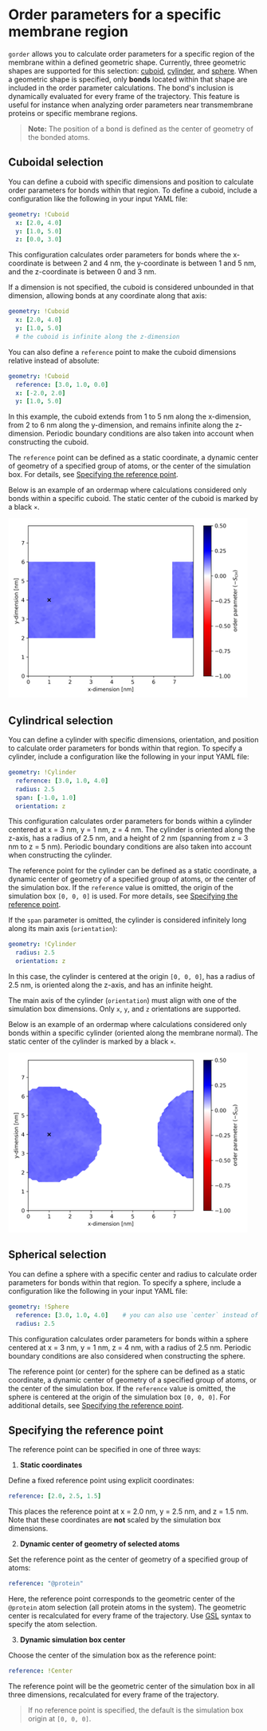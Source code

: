 # Order parameters for a specific membrane region

`gorder` allows you to calculate order parameters for a specific region of the membrane within a defined geometric shape. Currently, three geometric shapes are supported for this selection: [cuboid](#cuboid-selection), [cylinder](#cylindrical-selection), and [sphere](#spherical-selection). When a geometric shape is specified, only **bonds** located within that shape are included in the order parameter calculations. The bond's inclusion is dynamically evaluated for every frame of the trajectory. This feature is useful for instance when analyzing order parameters near transmembrane proteins or specific membrane regions.

> **Note:** The position of a bond is defined as the center of geometry of the bonded atoms.


## Cuboidal selection

You can define a cuboid with specific dimensions and position to calculate order parameters for bonds within that region. To define a cuboid, include a configuration like the following in your input YAML file:

```yaml
geometry: !Cuboid
  x: [2.0, 4.0]
  y: [1.0, 5.0]
  z: [0.0, 3.0]
```

This configuration calculates order parameters for bonds where the x-coordinate is between 2 and 4 nm, the y-coordinate is between 1 and 5 nm, and the z-coordinate is between 0 and 3 nm.

If a dimension is not specified, the cuboid is considered unbounded in that dimension, allowing bonds at any coordinate along that axis:

```yaml
geometry: !Cuboid
  x: [2.0, 4.0]
  y: [1.0, 5.0]
  # the cuboid is infinite along the z-dimension
```

You can also define a `reference` point to make the cuboid dimensions relative instead of absolute:

```yaml
geometry: !Cuboid
  reference: [3.0, 1.0, 0.0]
  x: [-2.0, 2.0]
  y: [1.0, 5.0]
```

In this example, the cuboid extends from 1 to 5 nm along the x-dimension, from 2 to 6 nm along the y-dimension, and remains infinite along the z-dimension. Periodic boundary conditions are also taken into account when constructing the cuboid.

The `reference` point can be defined as a static coordinate, a dynamic center of geometry of a specified group of atoms, or the center of the simulation box. For details, see [Specifying the reference point](#specifying-the-reference-point).

Below is an example of an ordermap where calculations considered only bonds within a specific cuboid. The static center of the cuboid is marked by a black `×`.

<img src="ordermap_example_cuboid.png" width="480" height="360">

## Cylindrical selection

You can define a cylinder with specific dimensions, orientation, and position to calculate order parameters for bonds within that region. To specify a cylinder, include a configuration like the following in your input YAML file:

```yaml
geometry: !Cylinder
  reference: [3.0, 1.0, 4.0]
  radius: 2.5
  span: [-1.0, 1.0]
  orientation: z
```

This configuration calculates order parameters for bonds within a cylinder centered at x = 3 nm, y = 1 nm, z = 4 nm. The cylinder is oriented along the z-axis, has a radius of 2.5 nm, and a height of 2 nm (spanning from z = 3 nm to z = 5 nm). Periodic boundary conditions are also taken into account when constructing the cylinder.

The reference point for the cylinder can be defined as a static coordinate, a dynamic center of geometry of a specified group of atoms, or the center of the simulation box. If the `reference` value is omitted, the origin of the simulation box `[0, 0, 0]` is used. For more details, see [Specifying the reference point](#specifying-the-reference-point).

If the `span` parameter is omitted, the cylinder is considered infinitely long along its main axis (`orientation`):

```yaml
geometry: !Cylinder
  radius: 2.5
  orientation: z
```

In this case, the cylinder is centered at the origin `[0, 0, 0]`, has a radius of 2.5 nm, is oriented along the z-axis, and has an infinite height.

The main axis of the cylinder (`orientation`) must align with one of the simulation box dimensions. Only `x`, `y`, and `z` orientations are supported.

Below is an example of an ordermap where calculations considered only bonds within a specific cylinder (oriented along the membrane normal). The static center of the cylinder is marked by a black `×`.

<img src="ordermap_example_cylinder.png" width="480" height="360">

## Spherical selection

You can define a sphere with a specific center and radius to calculate order parameters for bonds within that region. To specify a sphere, include a configuration like the following in your input YAML file:

```yaml
geometry: !Sphere
  reference: [3.0, 1.0, 4.0]    # you can also use `center` instead of `reference`
  radius: 2.5
```

This configuration calculates order parameters for bonds within a sphere centered at x = 3 nm, y = 1 nm, z = 4 nm, with a radius of 2.5 nm. Periodic boundary conditions are also considered when constructing the sphere.

The reference point (or center) for the sphere can be defined as a static coordinate, a dynamic center of geometry of a specified group of atoms, or the center of the simulation box. If the `reference` value is omitted, the sphere is centered at the origin of the simulation box `[0, 0, 0]`. For additional details, see [Specifying the reference point](#specifying-the-reference-point).

## Specifying the reference point

The reference point can be specified in one of three ways:

1. **Static coordinates**

Define a fixed reference point using explicit coordinates:

```yaml
reference: [2.0, 2.5, 1.5]
```

This places the reference point at x = 2.0 nm, y = 2.5 nm, and z = 1.5 nm. Note that these coordinates are **not** scaled by the simulation box dimensions.

2. **Dynamic center of geometry of selected atoms**

Set the reference point as the center of geometry of a specified group of atoms:

```yaml
reference: "@protein"
```

Here, the reference point corresponds to the geometric center of the `@protein` atom selection (all protein atoms in the system). The geometric center is recalculated for every frame of the trajectory. Use [GSL](https://ladme.github.io/gsl-guide/) syntax to specify the atom selection.

3. **Dynamic simulation box center**

Choose the center of the simulation box as the reference point:

```yaml
reference: !Center
```

The reference point will be the geometric center of the simulation box in all three dimensions, recalculated for every frame of the trajectory.

> If no reference point is specified, the default is the simulation box origin at `[0, 0, 0]`.